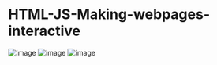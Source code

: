 # HTML-JS-Making-webpages-interactive
![image](https://user-images.githubusercontent.com/45193993/208999754-185f239b-9d51-42b8-87f3-eaa7df724f74.png)
![image](https://user-images.githubusercontent.com/45193993/208999882-bf37982f-18e9-4777-a334-71417e860f65.png)
![image](https://user-images.githubusercontent.com/45193993/208999977-1f330151-d8e0-4cfb-8c10-19734a64943c.png)

